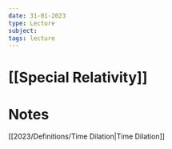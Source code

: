 ```yaml
---
date: 31-01-2023
type: Lecture
subject: 
tags: lecture
---
```

# [[Special Relativity]]

# Notes
[[2023/Definitions/Time Dilation|Time Dilation]]
